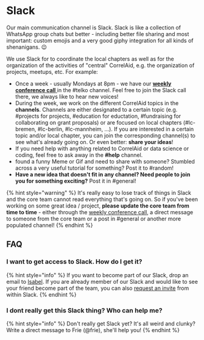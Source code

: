 # Slack

Our main communication channel is Slack. Slack is like a collection of WhatsApp group chats but better - including better file sharing and most important: custom emojis and a very good giphy integration for all kinds of shenanigans. 😉 

We use Slack for to coordinate the local chapters as well as for the organization of the activities of "central" CorrelAid, e.g. the organization of projects, meetups, etc. For example:

* Once a week - usually Mondays at 8pm - we have our [**weekly conference call** ](conference-calls.md)in the \#telko channel. Feel free to join the Slack call there, we always like to hear new voices!
* During the week, we work on the different CorrelAid topics in the **channels**. Channels are either designated to a certain topic \(e.g. \#projects for projects, \#education for eductation, \#fundraising for collaborating on grant proposals\) or are focused on local chapters \(\#lc-bremen, \#lc-berlin, \#lc-mannheim, ...\). If you are interested in a certain topic and/or local chapter, you can join the corresponding channel\(s\) to see what's already going on. Or even better: **share your ideas**!
* If you need help with anything related to CorrelAid or data science or coding, feel free to ask away in the **\#help** channel.
* found a funny Meme or Gif and need to share with someone? Stumbled across a very useful tutorial for something? Post it to \#random!
* **Have a new idea that doesn't fit in any channel? Need people to join you for something exciting?** Post it in \#general!

{% hint style="warning" %}
It's really easy to lose track of things in Slack and the core team cannot read everything that's going on. So if you've been working on some great idea / project, **please update the core team from time to time** - either through the [weekly conference call](conference-calls.md), a direct message to someone from the core team or a post in \#general or another more populated channel!
{% endhint %}

## FAQ

### I want to get access to Slack. How do I get it?

{% hint style="info" %}
If you want to become part of our Slack, drop an email to [Isabel](mailto:isabel.w@correlaid.org). If you are already member of our Slack and would like to see your friend become part of the team, you can also [request an invite](https://slack.com/intl/en-de/help/articles/201330256-Invite-new-members-to-your-workspace#request-an-invitation) from within Slack. 
{% endhint %}

### I dont really get this Slack thing? Who can help me?

{% hint style="info" %}
Don't really get Slack yet? It's all weird and clunky? Write a direct message to Frie \(@frie\), she'll help you!
{% endhint %}

